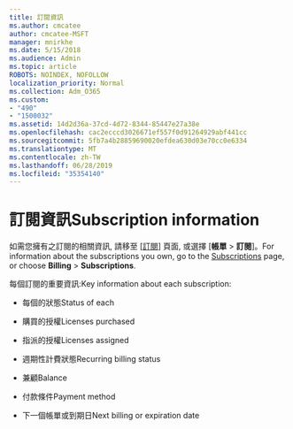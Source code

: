 ```yaml
---
title: 訂閱資訊
ms.author: cmcatee
author: cmcatee-MSFT
manager: mnirkhe
ms.date: 5/15/2018
ms.audience: Admin
ms.topic: article
ROBOTS: NOINDEX, NOFOLLOW
localization_priority: Normal
ms.collection: Adm_O365
ms.custom:
- "490"
- "1500032"
ms.assetid: 14d2d36a-37cd-4d72-8344-85447e27a38e
ms.openlocfilehash: cac2ecccd3026671ef557f0d91264929abf441cc
ms.sourcegitcommit: 5fb7a4b28859690020efdea630d03e70cc0e6334
ms.translationtype: MT
ms.contentlocale: zh-TW
ms.lasthandoff: 06/28/2019
ms.locfileid: "35354140"
---
```

# <a name="subscription-information"></a><span data-ttu-id="5adc9-102">訂閱資訊</span><span class="sxs-lookup"><span data-stu-id="5adc9-102">Subscription information</span></span>

<span data-ttu-id="5adc9-103">如需您擁有之訂閱的相關資訊, 請移至 [[訂閱](https://go.microsoft.com/fwlink/p/?linkid=842054)] 頁面, 或選擇 [**帳單** \> **訂閱**]。</span><span class="sxs-lookup"><span data-stu-id="5adc9-103">For information about the subscriptions you own, go to the [Subscriptions](https://go.microsoft.com/fwlink/p/?linkid=842054) page, or choose **Billing** \> **Subscriptions**.</span></span>
  
<span data-ttu-id="5adc9-104">每個訂閱的重要資訊:</span><span class="sxs-lookup"><span data-stu-id="5adc9-104">Key information about each subscription:</span></span>
  
- <span data-ttu-id="5adc9-105">每個的狀態</span><span class="sxs-lookup"><span data-stu-id="5adc9-105">Status of each</span></span>

- <span data-ttu-id="5adc9-106">購買的授權</span><span class="sxs-lookup"><span data-stu-id="5adc9-106">Licenses purchased</span></span>

- <span data-ttu-id="5adc9-107">指派的授權</span><span class="sxs-lookup"><span data-stu-id="5adc9-107">Licenses assigned</span></span>

- <span data-ttu-id="5adc9-108">週期性計費狀態</span><span class="sxs-lookup"><span data-stu-id="5adc9-108">Recurring billing status</span></span>

- <span data-ttu-id="5adc9-109">兼顧</span><span class="sxs-lookup"><span data-stu-id="5adc9-109">Balance</span></span>

- <span data-ttu-id="5adc9-110">付款條件</span><span class="sxs-lookup"><span data-stu-id="5adc9-110">Payment method</span></span>

- <span data-ttu-id="5adc9-111">下一個帳單或到期日</span><span class="sxs-lookup"><span data-stu-id="5adc9-111">Next billing or expiration date</span></span>
